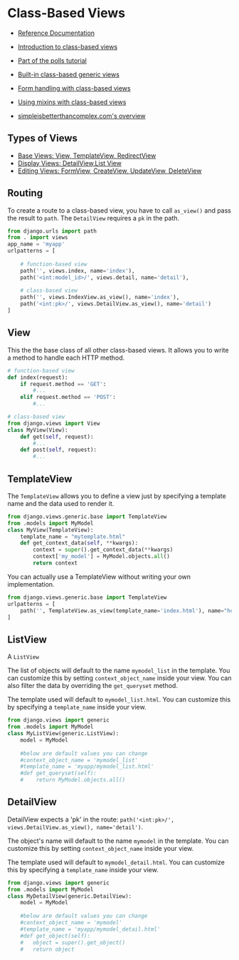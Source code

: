 

# Class-Based Views

- [Reference Documentation](https://docs.djangoproject.com/en/3.0/ref/class-based-views/)
- [Introduction to class-based views](https://docs.djangoproject.com/en/3.0/topics/class-based-views/intro/)
- [Part of the polls tutorial](https://docs.djangoproject.com/en/3.0/intro/tutorial04/#use-generic-views-less-code-is-better)
- [Built-in class-based generic views](https://docs.djangoproject.com/en/3.0/topics/class-based-views/generic-display/)
- [Form handling with class-based views](https://docs.djangoproject.com/en/3.0/topics/class-based-views/generic-editing/)
- [Using mixins with class-based views](https://docs.djangoproject.com/en/3.0/topics/class-based-views/mixins/)


- [simpleisbetterthancomplex.com's overview](https://simpleisbetterthancomplex.com/article/2017/03/21/class-based-views-vs-function-based-views.html)


## Types of Views

- [Base Views: View, TemplateView, RedirectView](https://docs.djangoproject.com/en/3.0/ref/class-based-views/base/)
- [Display Views: DetailView,List View](https://docs.djangoproject.com/en/3.0/ref/class-based-views/generic-display/)
- [Editing Views: FormView, CreateView, UpdateView, DeleteView](https://docs.djangoproject.com/en/3.0/ref/class-based-views/generic-editing/)


## Routing

To create a route to a class-based view, you have to call `as_view()` and pass the result to `path`. The `DetailView` requires a `pk` in the path.

```python
from django.urls import path
from . import views
app_name = 'myapp'
urlpatterns = [
    
    # function-based view
    path('', views.index, name='index'),
    path('<int:model_id>/', views.detail, name='detail'),
    
    # class-based view
    path('', views.IndexView.as_view(), name='index'),
    path('<int:pk>/', views.DetailView.as_view(), name='detail')
]
```

## View

This the the base class of all other class-based views. It allows you to write a method to handle each HTTP method.

```python
# function-based view
def index(request):
    if request.method == 'GET':
        #...
    elif request.method == 'POST':
        #...

# class-based view
from django.views import View
class MyView(View):
    def get(self, request):
        #...
    def post(self, request):
        #...
```

## TemplateView

The `TemplateView` allows you to define a view just by specifying a template name and the data used to render it.

```python
from django.views.generic.base import TemplateView
from .models import MyModel
class MyView(TemplateView):
    template_name = "mytemplate.html"
    def get_context_data(self, **kwargs):
        context = super().get_context_data(**kwargs)
        context['my_model'] = MyModel.objects.all()
        return context
```

You can actually use a TemplateView without writing your own implementation.

```python
from django.views.generic.base import TemplateView
urlpatterns = [
    path('', TemplateView.as_view(template_name='index.html'), name="home"),
]
```


## ListView

A `ListView` 

The list of objects will default to the name `mymodel_list` in the template. You can customize this by setting `context_object_name` inside your view. You can also filter the data by overriding the `get_queryset` method.

The template used will default to `mymodel_list.html`. You can customize this by specifying a `template_name` inside your view.


```python
from django.views import generic
from .models import MyModel
class MyListView(generic.ListView):
    model = MyModel
    
    #below are default values you can change
    #context_object_name = 'mymodel_list'
    #template_name = 'myapp/mymodel_list.html'
    #def get_queryset(self):
    #    return MyModel.objects.all()
```



## DetailView

DetailView expects a 'pk' in the route: `path('<int:pk>/', views.DetailView.as_view(), name='detail')`.

The object's name will default to the name `mymodel` in the template. You can customize this by setting `context_object_name` inside your view.

The template used will default to `mymodel_detail.html`. You can customize this by specifying a `template_name` inside your view.


```python
from django.views import generic
from .models import MyModel
class MyDetailView(generic.DetailView):
    model = MyModel
    
    #below are default values you can change
    #context_object_name = 'mymodel'
    #template_name = 'myapp/mymodel_detail.html'
    #def get_object(self):
    #   object = super().get_object()
    #   return object
```


